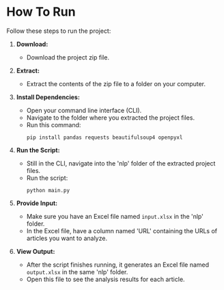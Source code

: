# How To Run

Follow these steps to run the project:

1. **Download:**
   - Download the project zip file.

2. **Extract:**
   - Extract the contents of the zip file to a folder on your computer.

3. **Install Dependencies:**
   - Open your command line interface (CLI).
   - Navigate to the folder where you extracted the project files.
   - Run this command:
     ```
     pip install pandas requests beautifulsoup4 openpyxl
     ```

4. **Run the Script:**
   - Still in the CLI, navigate into the 'nlp' folder of the extracted project files.
   - Run the script:
     ```
     python main.py
     ```

5. **Provide Input:**
   - Make sure you have an Excel file named `input.xlsx` in the 'nlp' folder.
   - In the Excel file, have a column named 'URL' containing the URLs of articles you want to analyze.

6. **View Output:**
   - After the script finishes running, it generates an Excel file named `output.xlsx` in the same 'nlp' folder.
   - Open this file to see the analysis results for each article.
